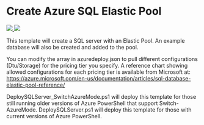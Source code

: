 # Create Azure SQL Elastic Pool

<a href="https://portal.azure.com/#create/Microsoft.Template/uri/https://raw.githubusercontent.com/Azure/azure-quickstart-templates/master/201-sql-elasticpools/azuredeploy.json" target="_blank">
    <img src="http://azuredeploy.net/deploybutton.png"/>
</a>
<a href="http://armviz.io/#/?load=https://raw.githubusercontent.com/Azure/azure-quickstart-templates/master/201-sql-elasticpools/azuredeploy.json" target="_blank">
    <img src="http://armviz.io/visualizebutton.png"/>
</a>

This template will create a SQL server with an Elastic Pool. An example database will also be created and added to the pool.

You can modify the array in azuredeploy.json to pull different configurations (Dtu/Storage) for the pricing tier you specify. 
A reference chart showing allowed configurations for each pricing tier is available from Microsoft at: https://azure.microsoft.com/en-us/documentation/articles/sql-database-elastic-pool-reference/

DeploySQLServer_SwitchAzureMode.ps1 will deploy this template for those still running older versions of Azure PowerShell that support Switch-AzureMode.
DeploySQLServer.ps1 will deploy this template for those with current versions of Azure PowerShell.